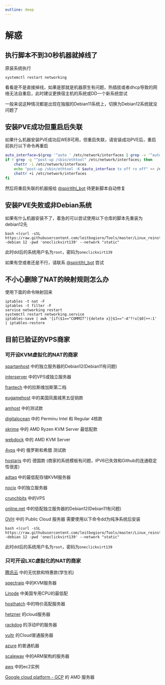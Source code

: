 ```yaml
---
outline: deep
---
```


# 解惑

## 执行脚本不到30秒机器就掉线了

原装系统执行

```
systemctl restart networking
```

看看是不是直接掉线，如果是那就是机器原生有问题，热插拔或者dhcp导致的网络无法自重启，此时建议更换宿主机的系统或DD一个新系统尝试

一般来说这种情况都是出现在独服的Debian11系统上，切换为Debian12系统就没问题了

## 安装PVE成功但重启后失联

如果什么机器安装PVE成功后WEB可用，但重启失联，请安装成功PVE后，重启前执行以下命令再重启

```bash
auto_interface=$(grep '^auto ' /etc/network/interfaces | grep -v '^auto lo' | awk '{print $2}' | head -n 1)
if ! grep -q "^post-up /sbin/ethtool" /etc/network/interfaces; then
    chattr -i /etc/network/interfaces
    echo "post-up /sbin/ethtool -K $auto_interface tx off rx off" >> /etc/network/interfaces
    chattr +i /etc/network/interfaces
fi
```

然后将重启失联的机器报给 [@spiritlhl_bot](https://t.me/spiritlhl_bot) 待更新脚本自动修复

## 安装PVE失败或非Debian系统

如果有什么机器安装不了，着急的可以尝试使用以下仓库的脚本先重装为debian12先

```
bash <(curl -sSL https://raw.githubusercontent.com/leitbogioro/Tools/master/Linux_reinstall/InstallNET.sh) -debian 12 -pwd 'oneclickvirt139' --network "static"
```

此时dd后的系统用户名为```root```，密码为```oneclickvirt139```

如果有空或者还是不行，请联系 [@spiritlhl_bot](https://t.me/spiritlhl_bot) 尝试

## 不小心删除了NAT的映射规则怎么办

使用下面的命令映射回来

```shell
iptables -t nat -F
iptables -t filter -F
service networking restart
systemctl restart networking.service
iptables-save | awk '{if($1=="COMMIT"){delete x}}$1=="-A"?!x[$0]++:1' | iptables-restore
```

## 目前已验证的VPS商家

### 可开设KVM虚拟化的NAT的商家

[spartanhost](https://billing.spartanhost.net/aff.php?aff=1705) 中的独立服务器的Debian12(Debian11有问题)

[interserver](https://www.interserver.net/r/802990) 中的VPS或独立服务器

[frantech](https://my.frantech.ca/aff.php?aff=5522) 中的拉斯维加斯第二档

[eugamehost](https://www.eugamehost.com/clients/aff.php?aff=194) 中的美国凤凰城黑五促销款

[amhost](http://amhost.net/vps/?cid=29317) 中的测试款

[digitalocean](https://m.do.co/c/e9712622ee89) 中的 Perminu Intel 和 Regular 4核款

[skrime](https://hosting.skrime.eu/a/server) 中的 AMD Ryzen KVM Server 最低配款

[webdock](https://webdock.io/en?maff=wdaff--150) 中的 AMD KVM Server

[4vps](https://clck.ru/33VQmc) 中的 俄罗斯和希腊 测试款

[hostaris](https://deploy.hostaris.com/) 中的 德国款 (商家的系统模板有问题，IPV6已失效和Github的连通稳定性很差)

[adtaq](https://www.adtaq.com/) 中的最低配存储KVM服务器

[nocix](https://www.nocix.net/) 中的独立服务器

[crunchbits](https://get.crunchbits.com/aff.php?aff=17) 中的VPS

[online.net](https://www.scaleway.com/en/dedibox/) 中的低配独立服务器的Debian12(Debian11有问题)

[OVH](https://www.ovhcloud.com/en/public-cloud/) 中的 Public Cloud 服务器 需要使用以下命令dd为纯净系统后安装

```shell
bash <(curl -sSL https://raw.githubusercontent.com/leitbogioro/Tools/master/Linux_reinstall/InstallNET.sh) -debian 12 -pwd 'oneclickvirt139' --network "static"
```

此时dd后的系统用户名为```root```，密码为```oneclickvirt139```

### 只可开设LXC虚拟化的NAT的商家

[腾讯云](https://curl.qcloud.com/tPrMnfZm) 中的无忧款和特惠款(学生机)

[spectraip](https://my.spectraip.net/aff.php?aff=35) 中的KVM服务器

[Linode](https://www.linode.com/lp/refer/?r=9296554d01ecacaa0be56892fd969b557722becd) 中美国专用CPU的最低配

[hosthatch](https://cloud.hosthatch.com/a/2450) 中的特价高配服务器

[hetzner](https://hetzner.cloud/?ref=CnWVr0FGneUl) 的cloud服务器

[rackdog](https://cloud.rackdog.com/referral/bx8fms) 的浮动IP的服务器

[vultr](https://www.vultr.com/?ref=9124520-8H) 的Cloud普通服务器

[azure](https://portal.azure.com/#create/Microsoft.VirtualMachine-ARM) 的普通机器

[scaleway](https://www.scaleway.com/en/) 中的ARM架构的服务器

[aws](https://aws.amazon.com/lightsail/) 中的ec2实例

[Google cloud platform - GCP](https://console.cloud.google.com/) 的 AMD 服务器
